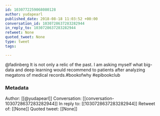 ```yaml
---
id: 1030772259068080128
author: yudapearl
published_date: 2018-08-18 11:03:52 +00:00
conversation_id: 1030728637283282944
in_reply_to: 1030728637283282944
retweet: None
quoted_tweet: None
type: tweet
tags:

---
```


@fadinberg It is not only a relic of the past. I am asking myself what big-data and deep learning would recommend to patients after analyzing megatons of medical records.#bookofwhy #epibookclub

### Metadata

Author: [[@yudapearl]]
Conversation: [[conversation-1030728637283282944]]
In reply to: [[1030728637283282944]]
Retweet of: [[None]]
Quoted tweet: [[None]]
